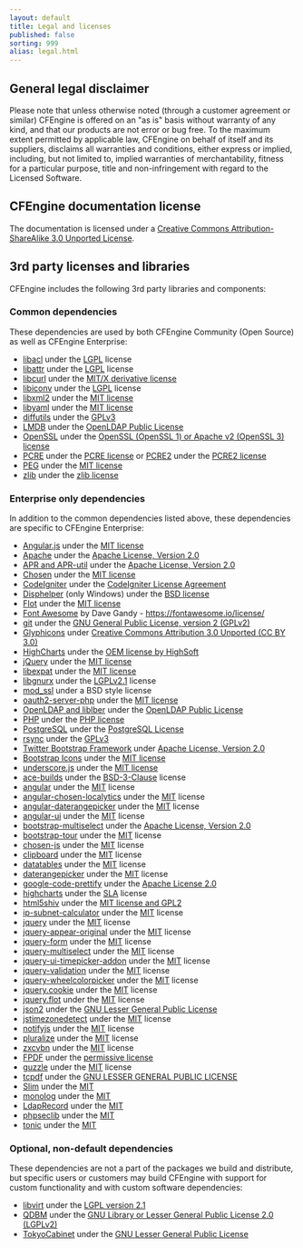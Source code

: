 ```yaml
---
layout: default
title: Legal and licenses
published: false
sorting: 999
alias: legal.html
---
```


## General legal disclaimer

Please note that unless otherwise noted (through a customer agreement or similar)
CFEngine is offered on an "as is" basis without warranty of
any kind, and that our products are not error or bug free. To the maximum
extent permitted by applicable law, CFEngine on behalf of itself and its
suppliers, disclaims all warranties and conditions, either express or implied,
including, but not limited to, implied warranties of merchantability, fitness
for a particular purpose, title and non-infringement with regard to the
Licensed Software.

## CFEngine documentation license

The documentation is licensed under a [Creative Commons Attribution-ShareAlike 3.0 Unported License](https://creativecommons.org/licenses/by-sa/3.0/deed.en_US).

## 3rd party licenses and libraries

CFEngine includes the following 3rd party libraries and components:

### Common dependencies

These dependencies are used by both CFEngine Community (Open Source) as well as CFEngine Enterprise:

* [libacl](https://savannah.nongnu.org/projects/acl) under the [LGPL](https://git.savannah.gnu.org/cgit/acl.git/tree/include/acl.h) license
* [libattr](https://savannah.nongnu.org/projects/attr) under the [LGPL](https://git.savannah.gnu.org/cgit/attr.git/tree/include/libattr.h) license
* [libcurl](https://curl.se) under the [MIT/X derivative license](https://curl.se/docs/copyright.html)
* [libiconv](http://ftp.gnu.org/gnu/libiconv/) under the [LGPL](https://git.savannah.gnu.org/gitweb/?p=libiconv.git;a=blob;f=include/iconv.h.in) license
* [libxml2](https://gitlab.gnome.org/GNOME/libxml2/-/wikis/FAQ) under the [MIT license](https://opensource.org/license/mit/)
* [libyaml](https://pyyaml.org/wiki/LibYAML) under the [MIT license](https://github.com/yaml/libyaml/blob/master/License)
* [diffutils](https://ftpmirror.gnu.org/diffutils/) under the [GPLv3](https://git.savannah.gnu.org/cgit/diffutils.git/tree/src/diff.c)
* [LMDB](https://www.symas.com/lmdb) under the [OpenLDAP Public License](https://www.openldap.org/software/release/license.html)
* [OpenSSL](https://www.openssl.org) under the [OpenSSL (OpenSSL 1) or Apache v2 (OpenSSL 3) license](https://www.openssl.org/source/license.html)
* [PCRE](https://www.pcre.org) under the [PCRE license](https://www.pcre.org/licence.txt) or
  [PCRE2](https://pcre2project.github.io/pcre2/) under the [PCRE2
  license](https://github.com/PCRE2Project/pcre2/blob/master/LICENCE)
* [PEG](https://piumarta.com/software/peg/) under the [MIT license](https://opensource.org/license/mit/)
* [zlib](https://www.zlib.net) under the [zlib license](https://www.zlib.net/zlib_license.html)

### Enterprise only dependencies

In addition to the common dependencies listed above, these dependencies are specific to CFEngine Enterprise:

* [Angular.js](https://angularjs.org) under the [MIT license](https://github.com/angular/angular.js/blob/master/LICENSE)
* [Apache](https://httpd.apache.org) under the [Apache License, Version 2.0](https://www.apache.org/licenses/LICENSE-2.0)
* [APR and APR-util](https://apr.apache.org) under the [Apache License, Version 2.0](https://www.apache.org/licenses/LICENSE-2.0)
* [Chosen](https://harvesthq.github.io/chosen/) under the [MIT license](https://github.com/harvesthq/chosen/blob/master/LICENSE.md)
* [CodeIgniter](https://codeigniter.com/) under the [CodeIgniter License Agreement](https://ellislab.com/codeigniter/user-guide/license.html)
* [Disphelper](https://disphelper.sourceforge.net) (only Windows) under the [BSD license](https://opensource.org/licenses/bsd-license.php)
* [Flot](https://www.flotcharts.org/) under the [MIT license](https://github.com/flot/flot/blob/master/LICENSE.txt)
* [Font Awesome](https://fontawesome.com/) by Dave Gandy - https://fontawesome.io/license/
* [git](https://git-scm.com) under the [GNU General Public License, version 2 (GPLv2)](https://opensource.org/licenses/GPL-2.0)
* [Glyphicons](https://glyphicons.com/license/) under [Creative Commons Attribution 3.0 Unported (CC BY 3.0)](https://creativecommons.org/licenses/by-sa/3.0/deed.en_US)
* [HighCharts](https://www.highcharts.com/) under the [OEM license by HighSoft](https://shop.highcharts.com/)
* [jQuery](https://jquery.com/) under the [MIT license](https://opensource.org/license/mit/)
* [libexpat](https://sourceforge.net/projects/expat/) under the [MIT license](https://opensource.org/license/mit/)
* [libgnurx](http://www.gnu.org/software/rx/rx.html) under the [LGPLv2.1](https://github.com/TimothyGu/libgnurx/blob/libgnurx-2.5.1/regex.h) license
* [mod_ssl](https://httpd.apache.org/docs/2.4/mod/mod_ssl.html) under a BSD style license
* [oauth2-server-php](https://github.com/bshaffer/oauth2-server-php) under the [MIT license](https://github.com/bshaffer/oauth2-server-php/blob/develop/LICENSE)
* [OpenLDAP and liblber](https://www.openldap.org) under the [OpenLDAP Public License](https://www.openldap.org/software/release/license.html)
* [PHP](https://php.net) under the [PHP license](https://www.php.net/license/3_01.txt)
* [PostgreSQL](https://www.postgresql.org) under the [PostgreSQL License](https://opensource.org/licenses/postgresql)
* [rsync](https://rsync.samba.org) under the [GPLv3](https://rsync.samba.org/GPL.html)
* [Twitter Bootstrap Framework](https://getbootstrap.com) under [Apache License, Version 2.0](https://www.apache.org/licenses/LICENSE-2.0)
* [Bootstrap Icons](https://icons.getbootstrap.com) under the [MIT license](https://github.com/twbs/icons/blob/main/LICENSE)
* [underscore.js](https://underscorejs.org) under the [MIT license](https://opensource.org/license/mit/)
* [ace-builds](https://github.com/ajaxorg/ace-builds) under the [BSD-3-Clause](https://github.com/ajaxorg/ace-builds/blob/master/LICENSE) license
* [angular](http://angularjs.org) under the [MIT](https://github.com/angular/angular.js/blob/master/LICENSE) license
* [angular-chosen-localytics](http://github.com/leocaseiro/angular-chosen) under the [MIT](https://github.com/leocaseiro/angular-chosen/blob/master/LICENSE) license
* [angular-daterangepicker](https://github.com/fragaria/angular-daterangepicker) under the [MIT](https://github.com/fragaria/angular-daterangepicker/blob/master/LICENSE.md) license
* [angular-ui](https://github.com/buildium/angular-ui) under the [MIT](https://github.com/buildium/angular-ui/blob/master/LICENSE) license
* [bootstrap-multiselect](http://davidstutz.github.io/bootstrap-multiselect/) under the [Apache License, Version 2.0](http://davidstutz.github.io/bootstrap-multiselect/#license)
* [bootstrap-tour](http://bootstraptour.com) under the [MIT](https://github.com/sorich87/bootstrap-tour/blob/master/LICENSE) license
* [chosen-js](https://harvesthq.github.io/chosen/) under the [MIT](https://github.com/harvesthq/chosen/blob/master/LICENSE.md) license
* [clipboard](https://clipboardjs.com) under the [MIT](https://github.com/zenorocha/clipboard.js/blob/master/LICENSE) license
* [datatables](http://datatables.net) under the [MIT](https://datatables.net/license/mit) license
* [daterangepicker](https://github.com/dangrossman/daterangepicker) under the [MIT](https://github.com/dangrossman/daterangepicker/blob/master/README.md#license) license
* [google-code-prettify](https://www.npmjs.com/package/google-code-prettify) under the [Apache License 2.0](https://github.com/googlearchive/code-prettify/blob/master/COPYING)
* [highcharts](http://www.highcharts.com) under the [SLA](https://shop.highcharts.com/license) license
* [html5shiv](https://github.com/aFarkas/html5shiv#readme) under the [MIT license and GPL2](https://github.com/aFarkas/html5shiv/blob/master/MIT%20and%20GPL2%20licenses.md)
* [ip-subnet-calculator](https://github.com/franksrevenge/IPSubnetCalculator) under the [MIT](https://github.com/salieri/IPSubnetCalculator/blob/master/LICENSE) license
* [jquery](https://jquery.com) under the [MIT](https://github.com/salieri/IPSubnetCalculator/blob/master/LICENSE) license
* [jquery-appear-original](https://github.com/morr/jquery.appear) under the [MIT](https://github.com/morr/jquery.appear/blob/master/LICENSE) license
* [jquery-form](https://github.com/jquery-form/form) under the [MIT](https://github.com/jquery-form/form/blob/master/LICENSE) license
* [jquery-multiselect](https://github.com/techhysahil/jquery-MultiSelect) under the [MIT](https://github.com/techhysahil/jquery-MultiSelect/blob/master/LICENSE) license
* [jquery-ui-timepicker-addon](http://trentrichardson.com/examples/timepicker) under the [MIT](https://github.com/trentrichardson/jQuery-Timepicker-Addon?tab=License-1-ov-file) license
* [jquery-validation](https://jqueryvalidation.org/) under the [MIT](https://github.com/jquery-validation/jquery-validation/blob/master/LICENSE.md) license
* [jquery-wheelcolorpicker](https://raffer.one/projects/jquery-wheelcolorpicker) under the [MIT](https://github.com/fujaru/jquery-wheelcolorpicker/blob/master/LICENSE) license
* [jquery.cookie](https://github.com/carhartl/jquery-cookie) under the [MIT](https://github.com/carhartl/jquery-cookie/blob/master/MIT-LICENSE.txt) license
* [jquery.flot](https://www.npmjs.com/package/jquery.flot) under the [MIT](https://github.com/flot/flot/blob/master/LICENSE.txt) license
* [json2](http://github.com/SamuraiJack/JSON2/tree) under the [GNU Lesser General Public License](https://github.com/canonic-epicure/JSON2/blob/master/README.md#copyright-and-license)
* [jstimezonedetect](https://github.com/pellepim/jstimezonedetect) under the [MIT](https://github.com/pellepim/jstimezonedetect/blob/master/LICENCE.txt) license
* [notifyjs](https://notifyjs.jpillora.com/) under the [MIT](https://github.com/jpillora/notifyjs/blob/master/LICENSE) license
* [pluralize](https://github.com/blakeembrey/pluralize) under the [MIT](https://github.com/plurals/pluralize/blob/master/LICENSE) license
* [zxcvbn](https://github.com/dropbox/zxcvbn) under the [MIT](https://github.com/dropbox/zxcvbn/blob/master/LICENSE.txt) license
* [FPDF](http://www.fpdf.org/) under the [permissive license](https://github.com/Setasign/FPDF/blob/master/license.txt)
* [guzzle](https://docs.guzzlephp.org/) under the [MIT](https://docs.guzzlephp.org/en/stable/overview.html#license) license
* [tcpdf](https://tcpdf.org/) under the [GNU LESSER GENERAL PUBLIC LICENSE](https://tcpdf.org/docs/license/)
* [Slim](https://www.slimframework.com/) under the [MIT](https://github.com/slimphp/Slim/blob/4.x/LICENSE.md)
* [monolog](https://seldaek.github.io/monolog/) under the [MIT](https://github.com/Seldaek/monolog/blob/master/LICENSE)
* [LdapRecord](https://ldaprecord.com/) under the [MIT](https://github.com/DirectoryTree/LdapRecord/blob/master/license.md)
* [phpseclib](https://phpseclib.com/) under the [MIT](https://github.com/phpseclib/phpseclib/blob/master/LICENSE)
* [tonic](http://peej.github.com/tonic/) under the [MIT](https://github.com/peej/tonic/blob/master/LICENSE)

### Optional, non-default dependencies

These dependencies are not a part of the packages we build and distribute, but specific users or customers may build CFEngine with support for custom functionality and with custom software dependencies:

* [libvirt](https://libvirt.org/) under the [LGPL version 2.1](https://www.opensource.org/licenses/lgpl-license.html)
* [QDBM](https://sourceforge.net/projects/qdbm/) under the [GNU Library or Lesser General Public License 2.0 (LGPLv2)](https://www.opensource.org/licenses/lgpl-license.html)
* [TokyoCabinet](https://github.com/hthetiot/Tokyo-Cabinet) under the [GNU Lesser General Public License](https://www.opensource.org/licenses/lgpl-license.html)
